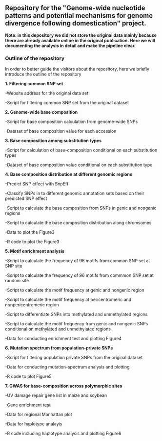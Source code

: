  
## Repository for the "Genome-wide nucleotide patterns and potential mechanisms for genome divergence following domestication" project. ##

**Note: in this depository we did not store the original data mainly because there are already available online in the original publication. Here we will documenting the analysis in detail and make the pipeline clear.**

### Outline of the repository ###


In order to better guide the visitors about the repository, here we briefly introduce the outline of the repository
 
**1. Filtering common SNP set** 

-Website address for the original data set

-Script for filtering common SNP set from the original dataset


**2. Genome-wide base composition** 

-Script for base composition calculation from genome-wide SNPs

-Dataset of base composition value for each accession

**3. Base composition among substitution types** 

-Script for calculation of base-composition conditional on each substitution types

-Dataset of base composition value conditional on each substitution type 

**4. Base composition distribution at different genomic regions**
  
-Predict SNP effect with SnpEff

-Classify SNPs in to different genomic annotation sets based on their predicted SNP effect 

-Script to calculate the base composition from SNPs in genic and nongenic regions

-Script to calculate the base composition distribution along chromsomes 

-Data to plot the Figure3

-R code to plot the Figure3

**5. Motif enrichment analysis**

-Script to calculate the frequency of 96 motifs from common SNP set at SNP site

-Script to calculate the frequency of 96 motifs from commmon SNP set at random site

-Script to calculate the motif frequency at genic and nongenic region

-Script to calculate the motif frequency at pericentromeric and nonpericentromeric region

-Script to differentiate SNPs into methylated and unmethylated regions

-Script to calculate the motif frequency from genic and nongenic SNPs conditional on methylated and unmethylated regions

-Data for conducting enrichment test and plotting Figure4 

**6. Mutation spectrum from population-private SNPs**

-Script for filtering population private SNPs from the original dataset

-Data for conducting mutation-spectrum analysis and plotting

-R code to plot Figure5

**7. GWAS for base-composition across polymorphic sites**

-UV damage repair gene list in maize and soybean

-Gene enrichment test

-Data for regional Manhattan plot

-Data for haplotype analayis

-R code including haplotype analysis and plotting Figure6
